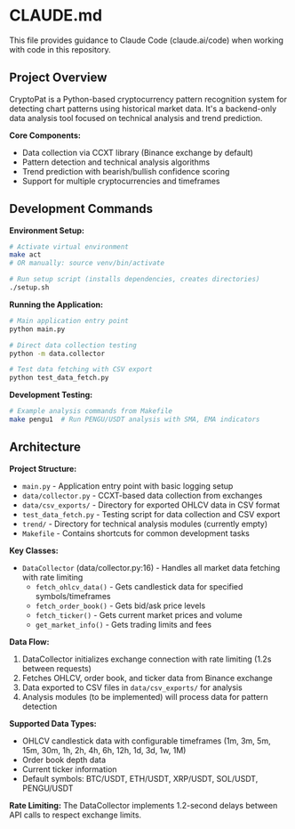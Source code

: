 # CLAUDE.md

This file provides guidance to Claude Code (claude.ai/code) when working with code in this repository.

## Project Overview

CryptoPat is a Python-based cryptocurrency pattern recognition system for detecting chart patterns using historical market data. It's a backend-only data analysis tool focused on technical analysis and trend prediction.

**Core Components:**
- Data collection via CCXT library (Binance exchange by default)
- Pattern detection and technical analysis algorithms
- Trend prediction with bearish/bullish confidence scoring
- Support for multiple cryptocurrencies and timeframes

## Development Commands

**Environment Setup:**
```bash
# Activate virtual environment
make act
# OR manually: source venv/bin/activate

# Run setup script (installs dependencies, creates directories)
./setup.sh
```

**Running the Application:**
```bash
# Main application entry point
python main.py

# Direct data collection testing
python -m data.collector

# Test data fetching with CSV export
python test_data_fetch.py
```

**Development Testing:**
```bash
# Example analysis commands from Makefile
make pengu1  # Run PENGU/USDT analysis with SMA, EMA indicators
```

## Architecture

**Project Structure:**
- `main.py` - Application entry point with basic logging setup
- `data/collector.py` - CCXT-based data collection from exchanges
- `data/csv_exports/` - Directory for exported OHLCV data in CSV format
- `test_data_fetch.py` - Testing script for data collection and CSV export
- `trend/` - Directory for technical analysis modules (currently empty)
- `Makefile` - Contains shortcuts for common development tasks

**Key Classes:**
- `DataCollector` (data/collector.py:16) - Handles all market data fetching with rate limiting
  - `fetch_ohlcv_data()` - Gets candlestick data for specified symbols/timeframes
  - `fetch_order_book()` - Gets bid/ask price levels
  - `fetch_ticker()` - Gets current market prices and volume
  - `get_market_info()` - Gets trading limits and fees

**Data Flow:**
1. DataCollector initializes exchange connection with rate limiting (1.2s between requests)
2. Fetches OHLCV, order book, and ticker data from Binance exchange
3. Data exported to CSV files in `data/csv_exports/` for analysis
4. Analysis modules (to be implemented) will process data for pattern detection

**Supported Data Types:**
- OHLCV candlestick data with configurable timeframes (1m, 3m, 5m, 15m, 30m, 1h, 2h, 4h, 6h, 12h, 1d, 3d, 1w, 1M)
- Order book depth data
- Current ticker information
- Default symbols: BTC/USDT, ETH/USDT, XRP/USDT, SOL/USDT, PENGU/USDT

**Rate Limiting:**
The DataCollector implements 1.2-second delays between API calls to respect exchange limits.